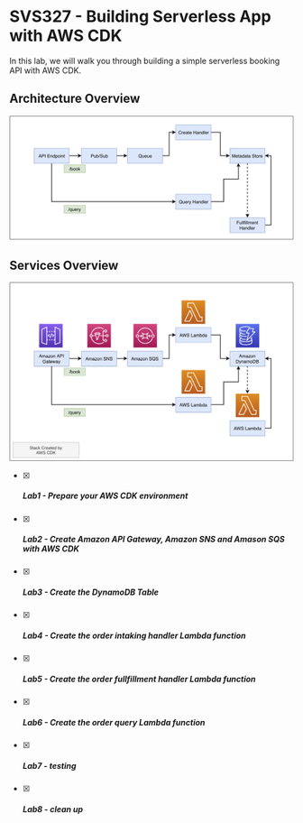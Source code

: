 # SVS327 - Building Serverless App with AWS CDK

In this lab, we will walk you through building a simple serverless booking API with AWS CDK.



## Architecture Overview



![](images/SVS327-flow.png)



## Services Overview



![](images/SVS327.png)



- [x] ##### Lab1 - Prepare your AWS CDK environment

- [x] ##### Lab2 - Create Amazon API Gateway, Amazon SNS and Amason SQS with AWS CDK

- [x] ##### Lab3 - Create the DynamoDB Table

- [x] ##### Lab4 - Create the order intaking handler Lambda function

- [x] ##### Lab5 - Create the order fullfillment handler Lambda function

- [x] ##### Lab6 - Create the order query Lambda function

- [x] ##### Lab7 -  testing

- [x] ##### Lab8 - clean up



